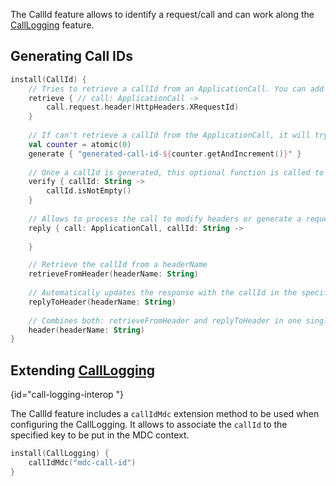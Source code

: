 [//]: # (title: CallId)
[//]: # (caption: CallId)
[//]: # (category: servers)
[//]: # (permalink: /servers/features/call-id.html)
[//]: # (feature: feature)
[//]: # (artifact: io.ktor)
[//]: # (class: io.ktor.features.CallId)
[//]: # (ktor_version_review: 1.0.0)

The CallId feature allows to identify a request/call and can work along the [CallLogging](/servers/features/call-logging.html) feature.

## Generating Call IDs 

```kotlin
install(CallId) {
    // Tries to retrieve a callId from an ApplicationCall. You can add several retrievers and all will be executed coalescing until one of them is not null.  
    retrieve { // call: ApplicationCall ->
        call.request.header(HttpHeaders.XRequestId)
    }
    
    // If can't retrieve a callId from the ApplicationCall, it will try the generate blocks coalescing until one of them is not null.
    val counter = atomic(0)
    generate { "generated-call-id-${counter.getAndIncrement()}" }
    
    // Once a callId is generated, this optional function is called to verify if the retrieved or generated callId String is valid. 
    verify { callId: String ->
        callId.isNotEmpty()
    }
    
    // Allows to process the call to modify headers or generate a request from the callId
    reply { call: ApplicationCall, callId: String ->
    
    }

    // Retrieve the callId from a headerName
    retrieveFromHeader(headerName: String)
    
    // Automatically updates the response with the callId in the specified headerName
    replyToHeader(headerName: String)
    
    // Combines both: retrieveFromHeader and replyToHeader in one single call
    header(headerName: String)
}
```

## Extending [CallLogging](/servers/features/call-logging.html)
{id="call-logging-interop "}

The CallId feature includes a `callIdMdc` extension method to be used when configuring the CallLogging.
It allows to associate the `callId` to the specified key to be put in the MDC context. 

```kotlin
install(CallLogging) {
    callIdMdc("mdc-call-id")
}
```